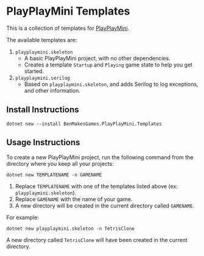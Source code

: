 # PlayPlayMini Templates

This is a collection of templates for [PlayPlayMini](https://github.com/BenMakesGames/PlayPlayMini).

The available templates are:
1. `playplaymini.skeleton`
   * A basic PlayPlayMini project, with no other dependencies.
   * Creates a template `Startup` and `Playing` game state to help you get started.
2. `playplaymini.serilog`
   * Based on `playplaymini.skeleton`, and adds Serilog to log exceptions, and other information.
   
## Install Instructions

`dotnet new --install BenMakesGames.PlayPlayMini.Templates`

## Usage Instructions

To create a new PlayPlayMini project, run the following command from the directory where you keep all your projects:

`dotnet new TEMPLATENAME -n GAMENAME`

1. Replace `TEMPLATENAME` with one of the templates listed above (ex: `playplaymini.skeleton`).
2. Replace `GAMENAME` with the name of your game.
3. A new directory will be created in the current directory called `GAMENAME`. 

For example:

`dotnet new playplaymini.skeleton -n TetrisClone`

A new directory called `TetrisClone` will have been created in the current directory.
